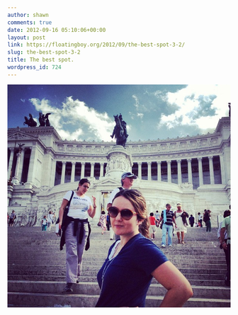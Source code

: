 ```yaml
---
author: shawn
comments: true
date: 2012-09-16 05:10:06+00:00
layout: post
link: https://floatingboy.org/2012/09/the-best-spot-3-2/
slug: the-best-spot-3-2
title: The best spot.
wordpress_id: 724
---
```


![](/assets/media/2012/09/9612deb003ea11e2957722000a1e9dcb_7.jpg)
